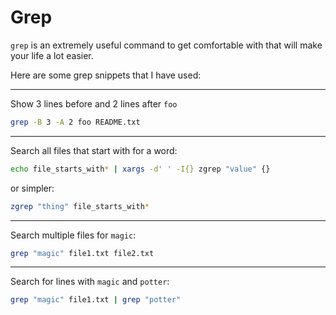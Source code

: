 # Grep

`grep` is an extremely useful command to get comfortable with that will make your life a lot easier. 


Here are some grep snippets that I have used:

-----

Show 3 lines before and 2 lines after `foo`

```bash
grep -B 3 -A 2 foo README.txt
```
-----
Search all files that start with for a word:
```bash
echo file_starts_with* | xargs -d' ' -I{} zgrep "value" {}
```

or simpler:

```bash
zgrep "thing" file_starts_with*
```

----
Search multiple files for `magic`:
```bash
grep "magic" file1.txt file2.txt
```

___
Search for lines with `magic` and `potter`:
```bash
grep "magic" file1.txt | grep "potter"
```
